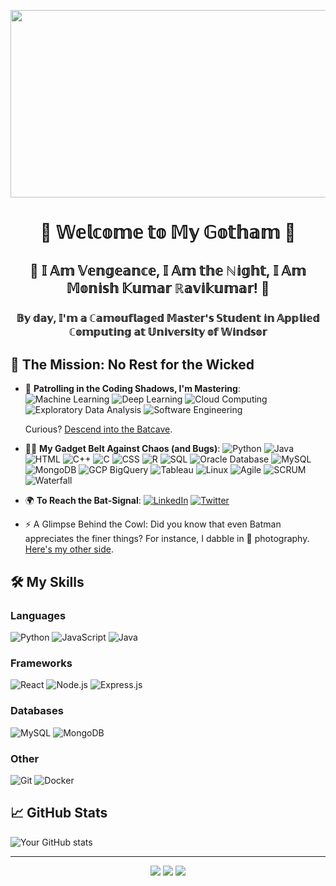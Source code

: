 <p align="center">
  <img width="600" height="300" src="https://media.giphy.com/media/l396BoOTIFem9xqQU/giphy.gif">
</p>

<h1 align="center">🦇 𝕎𝕖𝕝𝕔𝕠𝕞𝕖 𝕥𝕠 𝕄𝕪 𝔾𝕠𝕥𝕙𝕒𝕞 🦇</h1>

<h2 align="center">🦇 𝕀 𝔸𝕞 𝕍𝕖𝕟𝕘𝕖𝕒𝕟𝕔𝕖, 𝕀 𝔸𝕞 𝕥𝕙𝕖 ℕ𝕚𝕘𝕙𝕥, 𝕀 𝔸𝕞 𝕄𝕠𝕟𝕚𝕤𝕙 𝕂𝕦𝕞𝕒𝕣 ℝ𝕒𝕧𝕚𝕜𝕦𝕞𝕒𝕣! 🦇</h2>

<h3 align="center">𝔹𝕪 𝕕𝕒𝕪, 𝕀'𝕞 𝕒 ℂ𝕒𝕞𝕠𝕦𝕗𝕝𝕒𝕘𝕖𝕕 𝕄𝕒𝕤𝕥𝕖𝕣'𝕤 𝕊𝕥𝕦𝕕𝕖𝕟𝕥 𝕚𝕟 𝔸𝕡𝕡𝕝𝕚𝕖𝕕 ℂ𝕠𝕞𝕡𝕦𝕥𝕚𝕟𝕘 𝕒𝕥 𝕌𝕟𝕚𝕧𝕖𝕣𝕤𝕚𝕥𝕪 𝕠𝕗 𝕎𝕚𝕟𝕕𝕤𝕠𝕣</h3>



## 🦇 The Mission: No Rest for the Wicked

- 🌃 **Patrolling in the Coding Shadows, I'm Mastering**: 
  ![Machine Learning](https://img.shields.io/badge/-Machine%20Learning-333333?style=flat&logo=TensorFlow)
  ![Deep Learning](https://img.shields.io/badge/-Deep%20Learning-333333?style=flat&logo=Keras)
  ![Cloud Computing](https://img.shields.io/badge/-Cloud%20Computing-333333?style=flat&logo=amazon-aws)
  ![Exploratory Data Analysis](https://img.shields.io/badge/-EDA-333333?style=flat&logo=tableau)
  ![Software Engineering](https://img.shields.io/badge/-Software%20Engineering-333333?style=flat&logo=IBM)

  
  Curious? [Descend into the Batcave](https://github.com/yourusername?tab=repositories).

- 🦹‍♂️ **My Gadget Belt Against Chaos (and Bugs)**: 
  ![Python](https://img.shields.io/badge/-Python-333333?style=flat&logo=python)
  ![Java](https://img.shields.io/badge/-Java-333333?style=flat&logo=java)
  ![HTML](https://img.shields.io/badge/-HTML5-333333?style=flat&logo=HTML5)
  ![C++](https://img.shields.io/badge/-C++-333333?style=flat&logo=c%2B%2B)
  ![C](https://img.shields.io/badge/-C-333333?style=flat&logo=c)
  ![CSS](https://img.shields.io/badge/-CSS3-333333?style=flat&logo=css3)
  ![R](https://img.shields.io/badge/-R-333333?style=flat&logo=r)
  ![SQL](https://img.shields.io/badge/-SQL-333333?style=flat&logo=MySQL)
  ![Oracle Database](https://img.shields.io/badge/-Oracle-333333?style=flat&logo=Oracle)
  ![MySQL](https://img.shields.io/badge/-MySQL-333333?style=flat&logo=MySQL)
  ![MongoDB](https://img.shields.io/badge/-MongoDB-333333?style=flat&logo=MongoDB)
  ![GCP BigQuery](https://img.shields.io/badge/-BigQuery-333333?style=flat&logo=google-cloud)
  ![Tableau](https://img.shields.io/badge/-Tableau-333333?style=flat&logo=Tableau)
  ![Linux](https://img.shields.io/badge/-Linux-333333?style=flat&logo=Linux)
  ![Agile](https://img.shields.io/badge/-Agile-333333?style=flat&logo=Jira)
  ![SCRUM](https://img.shields.io/badge/-SCRUM-333333?style=flat&logo=scrumalliance)
  ![Waterfall](https://img.shields.io/badge/-Waterfall-333333?style=flat)

- 🌍 **To Reach the Bat-Signal**: 
  [![LinkedIn](https://img.shields.io/badge/-LinkedIn-0077B5?style=flat&logo=LinkedIn&logoColor=white)](https://linkedin.com/in/yourusername)
  [![Twitter](https://img.shields.io/badge/-Twitter-1DA1F2?style=flat&logo=Twitter&logoColor=white)](https://twitter.com/yourusername)



- ⚡ A Glimpse Behind the Cowl: Did you know that even Batman appreciates the finer things? For instance, I dabble in 📸 photography. [Here's my other side](https://instagram.com/yourusername).

## 🛠️ My Skills
### Languages
  ![Python](https://img.shields.io/badge/-Python-333333?style=flat&logo=python)
  ![JavaScript](https://img.shields.io/badge/-JavaScript-333333?style=flat&logo=javascript)
  ![Java](https://img.shields.io/badge/-Java-333333?style=flat&logo=Java&logoColor=007396)

### Frameworks
  ![React](https://img.shields.io/badge/-React-333333?style=flat&logo=react)
  ![Node.js](https://img.shields.io/badge/-Node.js-333333?style=flat&logo=node.js)
  ![Express.js](https://img.shields.io/badge/-Express.js-787878?style=flat)

### Databases
  ![MySQL](https://img.shields.io/badge/-MySQL-333333?style=flat&logo=mysql)
  ![MongoDB](https://img.shields.io/badge/-MongoDB-333333?style=flat&logo=mongodb)

### Other
  ![Git](https://img.shields.io/badge/-Git-333333?style=flat&logo=git)
  ![Docker](https://img.shields.io/badge/-Docker-333333?style=flat&logo=docker)

## 📈 GitHub Stats

![Your GitHub stats](https://github-readme-stats.vercel.app/api?username=yourusername&show_icons=true&theme=radical)

---

<p align="center">
  <a href="mailto:youremail@gmail.com"><img src="https://img.icons8.com/fluent/48/000000/gmail.png"/></a>
  <a href="https://linkedin.com/in/yourusername"><img src="https://img.icons8.com/fluent/48/000000/linkedin.png"/></a>
  <a href="https://twitter.com/yourusername"><img src="https://img.icons8.com/fluent/48/000000/twitter.png"/></a>
</p>
